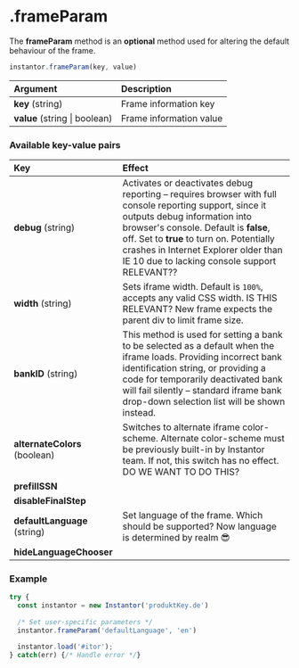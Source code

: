 # .frameParam

The **frameParam** method is an **optional** method used for altering the default behaviour of the frame.

```javascript
instantor.frameParam(key, value)
```

| Argument | Description |
| :--- | :--- |
| **key** \(string\) | Frame information key                                    |
| **value** \(string \| boolean\) | Frame information value |

### Available key-value pairs

| Key | Effect |
| :--- | :--- |
| **debug** \(string\) | Activates or deactivates debug reporting – requires browser with full console reporting support, since it outputs debug information into browser's console. Default is **false**, off. Set to **true** to turn on. Potentially crashes in Internet Explorer older than IE 10 due to lacking console support RELEVANT?? |
| **width** \(string\) | Sets iframe width. Default is `100%`, accepts any valid CSS width. IS THIS RELEVANT? New frame expects the parent div to limit frame size. |
| **bankID** \(string\)                                  | This method is used for setting a bank to be selected as a default when the iframe loads. Providing incorrect bank identification string, or providing a code for temporarily deactivated bank will fail silently – standard iframe bank drop-down selection list will be shown instead. |
| **alternateColors** \(boolean\) | Switches to alternate iframe color-scheme. Alternate color-scheme must be previously built-in by Instantor team. If not, this switch has no effect. DO WE WANT TO DO THIS? |
| **prefillSSN** |  |
| **disableFinalStep** |  |
| **defaultLanguage** \(string\) | Set language of the frame. Which should be supported? Now language is determined by realm 😎  |
| **hideLanguageChooser** |  |

### Example

```javascript
try {
  const instantor = new Instantor('produktKey.de')
  
  /* Set user-specific parameters */
  instantor.frameParam('defaultLanguage', 'en')

  instantor.load('#itor');
} catch(err) {/* Handle error */}
```

